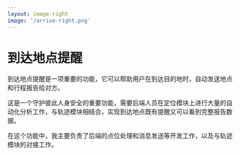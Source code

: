 ```yaml
---
layout: image-right
image: '/arrive-right.png'
---
```


# 到达地点提醒

到达地点提醒是一项重要的功能，它可以帮助用户在到达目的地时，自动发送地点和行程报告给对方。

这是一个守护彼此人身安全的重要功能，需要后端人员在定位模块上进行大量的自动化分析工作，与轨迹模块相结合，实现到达地点既有提醒又可以看到完整报告数据。

在这个功能中，我主要负责了后端的点位处理和消息发送等开发工作，以及与轨迹模块的对接工作。